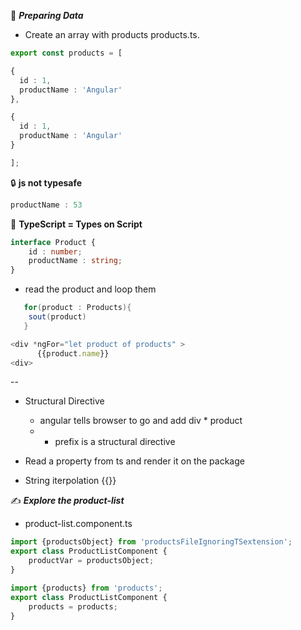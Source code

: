:beginner: _**Preparing Data**_

- Create an array with products products.ts.
```ts
export const products = [

{
  id : 1,
  productName : 'Angular'
},

{
  id : 1,
  productName : 'Angular'
}

];
```

:lock: **js not typesafe**  
```ts
productName : 53
```

:key: **TypeScript = Types on Script**  

```ts
interface Product {
    id : number;
    productName : string;
}
```
- read the product and loop them
```java
   for(product : Products){
    sout(product)
   }
```

  ```ts
  <div *ngFor="let product of products" >
        {{product.name}}
  <div>
  ```
  --
  
- Structural Directive 
  - angular tells browser to go and add div * product 
  - * prefix is a structural directive

- Read a property from ts and render it on the package
- String iterpolation {{}}

:writing_hand: **_Explore the product-list_**
- product-list.component.ts


```ts
import {productsObject} from 'productsFileIgnoringTSextension';
export class ProductListComponent {
    productVar = productsObject;
}

import {products} from 'products';
export class ProductListComponent {
    products = products;
}
```


